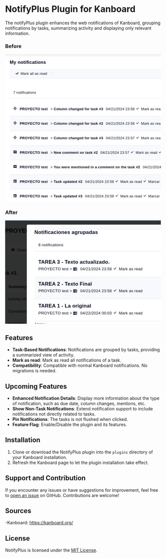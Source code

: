 # NotifyPlus Plugin for Kanboard

The notifyPlus plugin enhances the web notifications of Kanboard, grouping notifications by tasks, summarizing activity and displaying only relevant information.

### Before

![image](https://raw.githubusercontent.com/tomeli5n/NotifyPlus/main/Screenshots/web-notifications.png)


### After
![image](https://raw.githubusercontent.com/tomeli5n/NotifyPlus/main/Screenshots/grouped-notifications.png)

## Features

- **Task-Based Notifications**: Notifications are grouped by tasks, providing a summarized view of activity.
- **Mark as read**: Mark as read all notifications of a task.
- **Compatibility**: Compatible with normal Kanboard notifications. No migrations is needed.

## Upcoming Features

- **Enhanced Notification Details**: Display more information about the type of notification, such as due date, column changes, mentions, etc.
- **Show Non-Task Notifications**: Extend notification support to include notifications not directly related to tasks.
- **Pin Notifications**: The tasks is not flushed when clicked.
- **Feature Flag**: Enable/Disable the plugin and its features.

## Installation

1. Clone or download the NotifyPlus plugin into the `plugins` directory of your Kanboard installation.
2. Refresh the Kanboard page to let the plugin installation take effect.

## Support and Contribution

If you encounter any issues or have suggestions for improvement, feel free to [open an issue](https://github.com/tomeli5n/NotifyPlus/issues) on GitHub. Contributions are welcome!

## Sources
-Kanboard: https://kanboard.org/

## License

NotifyPlus is licensed under the [MIT License](LICENSE).
